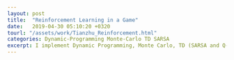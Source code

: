 ```yaml
---
layout: post
title:  "Reinforcement Learning in a Game"
date:   2019-04-30 05:10:20 +0320
tourl: "/assets/work/Tianzhu_Reinforcement.html"
categories: Dynamic-Programming Monte-Carlo TD SARSA
excerpt: I implement Dynamic Programming, Monte Carlo, TD (SARSA and Q-learning) algorithms to play a game for me hereby. This might be hard to read, but the mechanisms are just so impressive. A new version of that is here:<br><a href="/assets/work/Tianzhu_Reinforcement 2.0.html">Advance Method</a> <br> <img src="/assets/img/game.jpg" height="200" width="350">
---
```


[jekyll-docs]: https://jekyllrb.com/docs/home
[jekyll-gh]:   https://github.com/jekyll/jekyll
[jekyll-talk]: https://talk.jekyllrb.com/